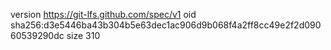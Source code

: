 version https://git-lfs.github.com/spec/v1
oid sha256:d3e5446ba43b304b5e63dec1ac906d9b068f4a2ff8cc49e2f2d09060539290dc
size 310
